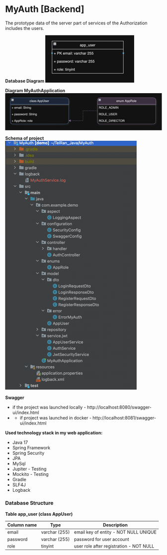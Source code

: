 # MyAuth [Backend]

The prototype data of the server part of services of the Authorization includes the users.

**Database Diagram**
![img.png](img.png)

**Diagram MyAuthApplication**
![img_1.png](img_1.png)

**Schema of project**
![img_2.png](img_2.png)

**Swagger**
- if the project was launched locally - http://localhost:8080/swagger-ui/index.html
- - if project was launched in docker - http://localhost:8081/swagger-ui/index.html

**Used technology stack in my web application:**
- Java 17
- Spring Framework
- Spring Security
- JPA
- MySql
- Jupiter - Testing
- Mockito - Testing
- Gradle
- SLF4J
- Logback

### Database Structure

**Table app_user (class AppUser)**

| Column name     | Type                        | Description                             |
|-----------------|-----------------------------|-----------------------------------------|
| email           | varchar (255)               | email key of entity - NOT NULL UNIQUE   |
| password        | varchar (255)               | password for user account               |
| role            | tinyint                     | user role after registration - NOT NULL |


